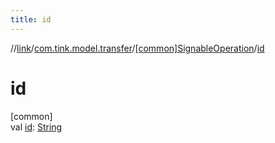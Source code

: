 ```yaml
---
title: id
---
```

//[link](../../../index.html)/[com.tink.model.transfer](../index.html)/[[common]SignableOperation](index.html)/[id](id.html)



# id



[common]\
val [id](id.html): [String](https://kotlinlang.org/api/latest/jvm/stdlib/kotlin/-string/index.html)




